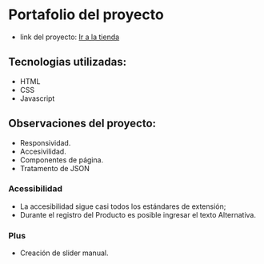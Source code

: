 # Portafolio del proyecto

- link del proyecto: <a href="#" target="_blank">Ir a la tienda</a>


##  Tecnologias utilizadas:
- HTML
- CSS
- Javascript
##  Observaciones del proyecto:
- Responsividad.
- Accesivilidad.
- Componentes de página.
- Tratamento de JSON

### Acessibilidad
- La accesibilidad sigue casi todos los estándares de extensión;
- Durante el registro del Producto es posible ingresar el texto Alternativa.

### Plus
- Creación de slider manual.